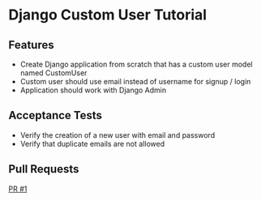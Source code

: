 # Django Custom User Tutorial

## Features

- Create Django application from scratch that has a custom user model named CustomUser
- Custom user should use email instead of username for signup / login
- Application should work with Django Admin

## Acceptance Tests


- Verify the creation of a new user with email and password
- Verify that duplicate emails are not allowed

## Pull Requests
[PR #1](https://github.com/eugenemonnier/django-custom-user/pull/1)